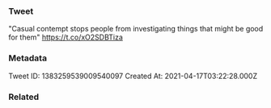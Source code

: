 ### Tweet
"Casual contempt stops people from investigating things that might be good for them" https://t.co/xO2SDBTiza

### Metadata
Tweet ID: 1383259539009540097
Created At: 2021-04-17T03:22:28.000Z

### Related

